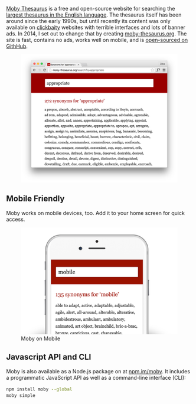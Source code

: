 <!--
title: Moby Thesaurus
description: The world's largest English thesaurus
website: http://moby-thesaurus.org/
repository: https://github.com/zeke/moby
keywords: [language, English, thesaurus, Node.js, reference]
start: 2014-04-26
end: 2014-04-28
-->

[Moby Thesaurus](http://moby-thesaurus.org) is a free and open-source website for searching the [largest thesaurus in the English language](https://en.wikipedia.org/wiki/Moby_Project). The thesaurus itself has been around since the early 1990s, but until recently its content was only available on [clickbaity](https://en.wikipedia.org/wiki/Clickbait) websites with terrible interfaces and lots of banner ads. In 2014, I set out to change that by creating  [moby-thesaurus.org](http://moby-thesaurus.org). The site is fast, contains no ads, works well on mobile, and is [open-sourced on GithHub](https://github.com/zeke/moby).

<figure>
  <a href="http://moby-thesaurus.org"><img src="/moby/screenshot.png"></a>
</figure>


## Mobile Friendly

Moby works on mobile devices, too. Add it to your home screen for quick access.

<figure>
  <a href="http://moby-thesaurus.org"><img src="/moby/moby-on-mobile.png"></a>
  <figcaption>Moby on Mobile</figcaption>
</figure>

## Javascript API and CLI

Moby is also available as a Node.js package on at [npm.im/moby](https://www.npmjs.com/package/moby). It includes a programmatic JavaScript API as well as a command-line interface (CLI):

```sh
npm install moby --global
moby simple
```
